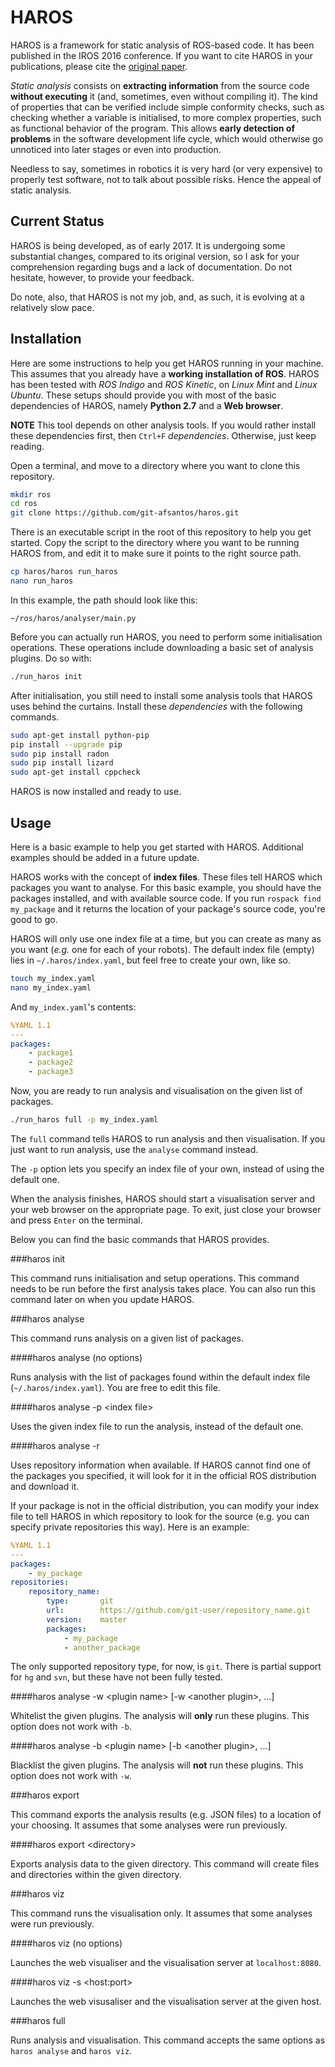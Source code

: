HAROS
=====

HAROS is a framework for static analysis of ROS-based code.
It has been published in the IROS 2016 conference.
If you want to cite HAROS in your publications, please cite the [original paper](https://doi.org/10.1109/IROS.2016.7759661).

*Static analysis* consists on **extracting information** from the source code
**without executing** it (and, sometimes, even without compiling it).
The kind of properties that can be verified include simple conformity checks,
such as checking whether a variable is initialised,
to more complex properties, such as functional behavior of
the program. This allows **early detection of problems** in
the software development life cycle, which would otherwise
go unnoticed into later stages or even into production.

Needless to say, sometimes in robotics it is very hard (or very expensive)
to properly test software, not to talk about possible risks.
Hence the appeal of static analysis.

Current Status
--------------

HAROS is being developed, as of early 2017. It is undergoing some
substantial changes, compared to its original version, so I ask for your
comprehension regarding bugs and a lack of documentation.
Do not hesitate, however, to provide your feedback.

Do note, also, that HAROS is not my job, and, as such, it is
evolving at a relatively slow pace.

Installation
------------

Here are some instructions to help you get HAROS running in your machine.
This assumes that you already have a **working installation of ROS**.
HAROS has been tested with *ROS Indigo* and *ROS Kinetic*, on
*Linux Mint* and *Linux Ubuntu*. These setups should provide you with
most of the basic dependencies of HAROS, namely **Python 2.7**
and a **Web browser**.

**NOTE** This tool depends on other analysis tools. If you would rather
install these dependencies first, then `Ctrl+F` *$dependencies$*.
Otherwise, just keep reading.

Open a terminal, and move to a directory where you want to clone this
repository.

```bash
mkdir ros
cd ros
git clone https://github.com/git-afsantos/haros.git
```

There is an executable script in the root of this repository to help you get started.
Copy the script to the directory where you want to be running HAROS from, and
edit it to make sure it points to the right source path.

```bash
cp haros/haros run_haros
nano run_haros
```

In this example, the path should look like this:

    ~/ros/haros/analyser/main.py

Before you can actually run HAROS, you need to perform some initialisation operations.
These operations include downloading a basic set of analysis plugins. Do so with:

```bash
./run_haros init
```

After initialisation, you still need to install some analysis tools that HAROS
uses behind the curtains. Install these *$dependencies$* with the following commands.

```bash
sudo apt-get install python-pip
pip install --upgrade pip
sudo pip install radon
sudo pip install lizard
sudo apt-get install cppcheck
```

HAROS is now installed and ready to use.

Usage
-----

Here is a basic example to help you get started with HAROS.
Additional examples should be added in a future update.

HAROS works with the concept of **index files**.
These files tell HAROS which packages you want to analyse.
For this basic example, you should have the packages installed,
and with available source code.
If you run `rospack find my_package` and it returns the location
of your package's source code, you're good to go.

HAROS will only use one index file at a time, but you can create as
many as you want (*e.g.* one for each of your robots). The default
index file (empty) lies in `~/.haros/index.yaml`, but feel free to
create your own, like so.

```bash
touch my_index.yaml
nano my_index.yaml
```

And `my_index.yaml`'s contents:

```yaml
%YAML 1.1
---
packages:
    - package1
    - package2
    - package3
```

Now, you are ready to run analysis and visualisation on the given list of packages.

```bash
./run_haros full -p my_index.yaml
```

The `full` command tells HAROS to run analysis and then visualisation. If you just
want to run analysis, use the `analyse` command instead.

The `-p` option lets you specify an index file of your own, instead of using the default one.

When the analysis finishes, HAROS should start a visualisation server and your web browser
on the appropriate page. To exit, just close your browser and press `Enter` on the terminal.

Below you can find the basic commands that HAROS provides.

###haros init

This command runs initialisation and setup operations. This command needs to be run before the first analysis takes place. You can also run this command later on when you update HAROS.

###haros analyse

This command runs analysis on a given list of packages.

####haros analyse (no options)

Runs analysis with the list of packages found within the default index file
(`~/.haros/index.yaml`). You are free to edit this file.

####haros analyse -p &lt;index file&gt;

Uses the given index file to run the analysis, instead of the default one.

####haros analyse -r

Uses repository information when available. If HAROS cannot find one of the
packages you specified, it will look for it in the official ROS distribution and
download it.

If your package is not in the official distribution, you can modify your index
file to tell HAROS in which repository to look for the source (e.g. you can
specify private repositories this way). Here is an example:

```yaml
%YAML 1.1
---
packages:
    - my_package
repositories:
    repository_name:
        type:       git
        url:        https://github.com/git-user/repository_name.git
        version:    master
        packages:
            - my_package
            - another_package
```

The only supported repository type, for now, is `git`. There is partial support
for `hg` and `svn`, but these have not been fully tested.

####haros analyse -w &lt;plugin name&gt; [-w &lt;another plugin&gt;, ...]

Whitelist the given plugins. The analysis will **only** run these plugins.
This option does not work with `-b`.

####haros analyse -b &lt;plugin name&gt; [-b &lt;another plugin&gt;, ...]

Blacklist the given plugins. The analysis will **not** run these plugins.
This option does not work with `-w`.


###haros export

This command exports the analysis results (e.g. JSON files) to a location of your
choosing. It assumes that some analyses were run previously.

####haros export &lt;directory&gt;

Exports analysis data to the given directory. This command will create files and
directories within the given directory.


###haros viz

This command runs the visualisation only. It assumes that some analyses were run
previously.

####haros viz (no options)

Launches the web visualiser and the visualisation server at `localhost:8080`.

####haros viz -s &lt;host:port&gt;

Launches the web visusaliser and the visualisation server at the given host.


###haros full

Runs analysis and visualisation. This command accepts the same options as
`haros analyse` and `haros viz`.
